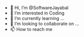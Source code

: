 - 👋 Hi, I’m @SoftwareJayabal
- 👀 I’m interested in Coding
- 🌱 I’m currently learning ...
- 💞️ I’m looking to collaborate on ...
- 📫 How to reach me 

<!---
SoftwareJayabal/SoftwareJayabal is a ✨ special ✨ repository because its `README.md` (this file) appears on your GitHub profile.
You can click the Preview link to take a look at your changes.
--->
